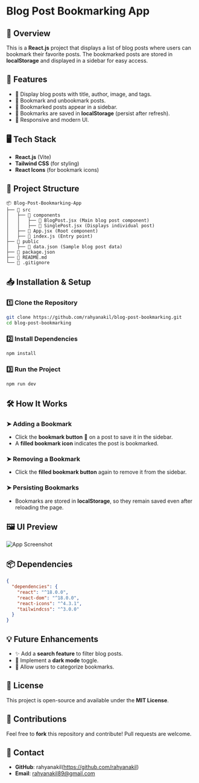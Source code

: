 # Blog Post Bookmarking App

## 📌 Overview
This is a **React.js** project that displays a list of blog posts where users can bookmark their favorite posts. The bookmarked posts are stored in **localStorage** and displayed in a sidebar for easy access.

## 🚀 Features
- 📝 Display blog posts with title, author, image, and tags.
- 🔖 Bookmark and unbookmark posts.
- 📌 Bookmarked posts appear in a sidebar.
- 💾 Bookmarks are saved in **localStorage** (persist after refresh).
- 🎨 Responsive and modern UI.

## 🖥️ Tech Stack
- **React.js** (Vite)
- **Tailwind CSS** (for styling)
- **React Icons** (for bookmark icons)

## 📂 Project Structure
```
📦 Blog-Post-Bookmarking-App
├── 📂 src
│   ├── 📂 components
│   │   ├── 📜 BlogPost.jsx (Main blog post component)
│   │   ├── 📜 SinglePost.jsx (Displays individual post)
│   ├── 📜 App.jsx (Root component)
│   ├── 📜 index.js (Entry point)
├── 📜 public
│   ├── 📜 data.json (Sample blog post data)
├── 📜 package.json
├── 📜 README.md
└── 📜 .gitignore
```

## 📥 Installation & Setup
### 1️⃣ Clone the Repository
```sh
git clone https://github.com/rahyanakil/blog-post-bookmarking.git
cd blog-post-bookmarking
```
### 2️⃣ Install Dependencies
```sh
npm install
```
### 3️⃣ Run the Project
```sh
npm run dev
```

## 🛠️ How It Works
### ➤ **Adding a Bookmark**
- Click the **bookmark button** 🔖 on a post to save it in the sidebar.
- A **filled bookmark icon** indicates the post is bookmarked.

### ➤ **Removing a Bookmark**
- Click the **filled bookmark button** again to remove it from the sidebar.

### ➤ **Persisting Bookmarks**
- Bookmarks are stored in **localStorage**, so they remain saved even after reloading the page.

## 🖼️ UI Preview
![App Screenshot](https://your-image-url.com/screenshot.png)

## 📦 Dependencies
```json
{
  "dependencies": {
    "react": "^18.0.0",
    "react-dom": "^18.0.0",
    "react-icons": "^4.3.1",
    "tailwindcss": "^3.0.0"
  }
}
```

## 💡 Future Enhancements
- ✨ Add a **search feature** to filter blog posts.
- 🌙 Implement a **dark mode** toggle.
- 📌 Allow users to categorize bookmarks.

## 📜 License
This project is open-source and available under the **MIT License**.

## 🙌 Contributions
Feel free to **fork** this repository and contribute! Pull requests are welcome.

## 📧 Contact
- **GitHub**: rahyanakil(https://github.com/rahyanakil)
- **Email**: rahyanakil89@gmail.com


